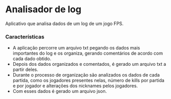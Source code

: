 # Analisador de log

Aplicativo que analisa dados de um log de um jogo FPS.

### Características

- A aplicação percorre um arquivo txt pegando os dados mais importantes do log e os organiza, gerando comentários de acordo com cada dado obtido.
- Depois dos dados organizados e comentados, é gerado um arquivo txt a partir deles.
- Durante o processo de organização são analizados os dados de cada partida, como os jogadores presentes nelas, número de kills por partida e por jogador e alterações dos nicknames pelos jogadores.
- Com esses dados é gerado um arquivo json.
